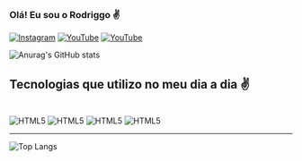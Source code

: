### Olá! Eu sou o Rodriggo ✌️

[![Instagram](https://img.shields.io/badge/Instagram-E4405F?style=for-the-badge&logo=instagram&logoColor=white)](https://instagram.com/rodriggo.sx)
[![YouTube](https://img.shields.io/badge/YouTube-FF0000?style=for-the-badge&logo=youtube&logoColor=white)](https://www.youtube.com/channel/UCr4yBrieDEyEi-xTl5abEMg)
[![YouTube](https://img.shields.io/badge/LinkedIn-0077B5?style=for-the-badge&logo=linkedin&logoColor=white)](https://www.linkedin.com/in/RodriggoAlves)

![Anurag's GitHub stats](https://github-readme-stats.vercel.app/api?username=RodriggoAlves&show_icons=true&theme=dracula)

## Tecnologias que utilizo no meu dia a dia ✌️


<div style="display: inline_block"><br/>
    <img align="center" alt="HTML5" src="https://img.shields.io/badge/HTML5-E34F26?style=for-the-badge&logo=html5&logoColor=white"/>
    <img align="center" alt="HTML5" src="https://img.shields.io/badge/Python-14354C?style=for-the-badge&logo=python&logoColor=white"/>
    <img align="center" alt="HTML5" src="https://img.shields.io/badge/CSS3-1572B6?style=for-the-badge&logo=css3&logoColor=white"/>
    <img align="center" alt="HTML5" src="https://img.shields.io/badge/Markdown-000000?style=for-the-badge&logo=markdown&logoColor=white"/>
</div>

***

![Top Langs](https://github-readme-stats.vercel.app/api/top-langs/?username=RodriggoAlves&hide=javascript,html)



